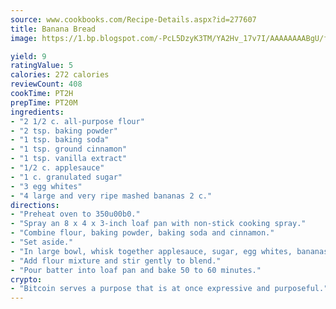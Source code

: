 ```yaml
---
source: www.cookbooks.com/Recipe-Details.aspx?id=277607
title: Banana Bread
image: https://1.bp.blogspot.com/-PcL5DzyK3TM/YA2Hv_17v7I/AAAAAAAABgU/fyHeesSth_IZW9mL5lk6GxJO8cW8ksrGACLcBGAsYHQ/s320/12.png

yield: 9
ratingValue: 5
calories: 272 calories
reviewCount: 408
cookTime: PT2H
prepTime: PT20M
ingredients:
- "2 1/2 c. all-purpose flour"
- "2 tsp. baking powder"
- "1 tsp. baking soda"
- "1 tsp. ground cinnamon"
- "1 tsp. vanilla extract"
- "1/2 c. applesauce"
- "1 c. granulated sugar"
- "3 egg whites"
- "4 large and very ripe mashed bananas 2 c."
directions:
- "Preheat oven to 350u00b0."
- "Spray an 8 x 4 x 3-inch loaf pan with non-stick cooking spray."
- "Combine flour, baking powder, baking soda and cinnamon."
- "Set aside."
- "In large bowl, whisk together applesauce, sugar, egg whites, bananas and vanilla."
- "Add flour mixture and stir gently to blend."
- "Pour batter into loaf pan and bake 50 to 60 minutes."
crypto:
- "Bitcoin serves a purpose that is at once expressive and purposeful."
---
```

